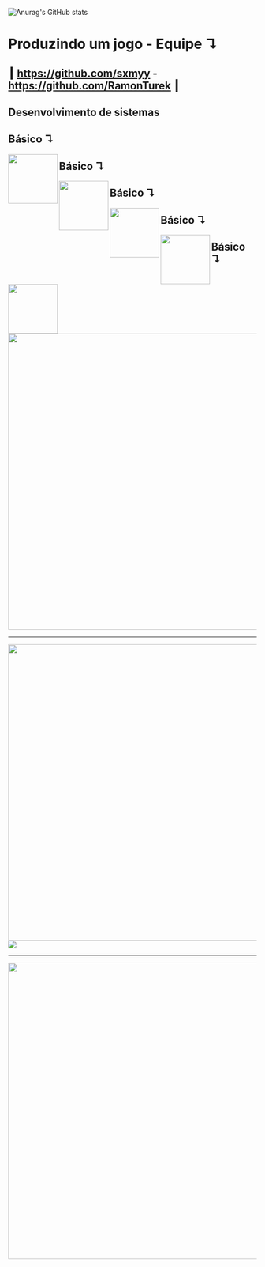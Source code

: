 ![Anurag's GitHub stats](https://github-readme-stats.vercel.app/api?username=tch0la&show_icons=true&theme=transparent)
# Produzindo um jogo - Equipe ↴
   ## ┃ https://github.com/sxmyy - https://github.com/RamonTurek ┃
## Desenvolvimento de sistemas
##  Básico  ↴
  <img src="https://cdn.jsdelivr.net/gh/devicons/devicon/icons/unrealengine/unrealengine-original.svg" width="100px" height="100px" align="left" />

## Básico  ↴    
  <img src="https://cdn.jsdelivr.net/gh/devicons/devicon/icons/html5/html5-plain.svg" width="100px" height="100px" align="left" />

## Básico  ↴   
  <img src="https://cdn.jsdelivr.net/gh/devicons/devicon/icons/photoshop/photoshop-line.svg" width="100px" height="100px" align="left"  />

## Básico  ↴
   <img src="https://cdn.jsdelivr.net/gh/devicons/devicon/icons/css3/css3-plain.svg" width="100px" height="100px" align="left" />

## Básico  ↴
   <img src="https://cdn.jsdelivr.net/gh/devicons/devicon/icons/javascript/javascript-plain.svg" width="100px" height="100px" align="left" />
   <div align="left"> <img src="C:\Users\JoaoV\OneDrive\Área_de_Trabalho\linha_reta.png" width="600px" /> </div>
   <hr>
   <div align="left"> <img src="C:\Users\JoaoV\OneDrive\Área_de_Trabalho\linha_reta.png" width="600px" /> </div>
   <img src="https://static.wikia.nocookie.net/infinitas-guerras/images/d/d8/68519967-guts-wallpapers.jpg/revision/latest?cb=20161106144319&path-prefix=pt-br" />
   <hr>
   <div align="left"> <img src="C:\Users\JoaoV\OneDrive\Área_de_Trabalho\linha_reta.png" width="600px" /> </div>
   
